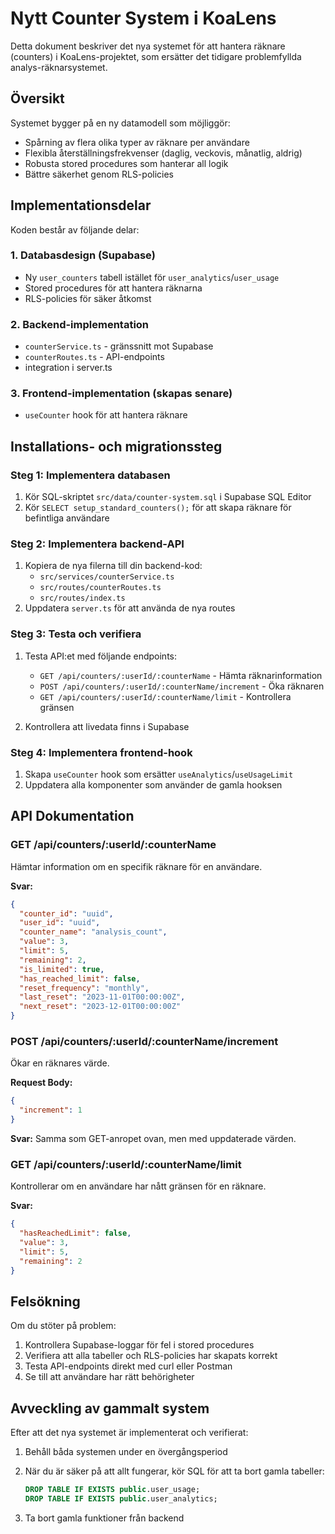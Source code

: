 # Nytt Counter System i KoaLens

Detta dokument beskriver det nya systemet för att hantera räknare (counters) i KoaLens-projektet, som ersätter det tidigare problemfyllda analys-räknarsystemet.

## Översikt

Systemet bygger på en ny datamodell som möjliggör:
- Spårning av flera olika typer av räknare per användare
- Flexibla återställningsfrekvenser (daglig, veckovis, månatlig, aldrig)
- Robusta stored procedures som hanterar all logik
- Bättre säkerhet genom RLS-policies

## Implementationsdelar

Koden består av följande delar:

### 1. Databasdesign (Supabase)
- Ny `user_counters` tabell istället för `user_analytics`/`user_usage`
- Stored procedures för att hantera räknarna
- RLS-policies för säker åtkomst

### 2. Backend-implementation
- `counterService.ts` - gränssnitt mot Supabase
- `counterRoutes.ts` - API-endpoints
- integration i server.ts

### 3. Frontend-implementation (skapas senare)
- `useCounter` hook för att hantera räknare

## Installations- och migrationssteg

### Steg 1: Implementera databasen
1. Kör SQL-skriptet `src/data/counter-system.sql` i Supabase SQL Editor
2. Kör `SELECT setup_standard_counters();` för att skapa räknare för befintliga användare

### Steg 2: Implementera backend-API
1. Kopiera de nya filerna till din backend-kod:
   - `src/services/counterService.ts`
   - `src/routes/counterRoutes.ts`
   - `src/routes/index.ts`
2. Uppdatera `server.ts` för att använda de nya routes

### Steg 3: Testa och verifiera
1. Testa API:et med följande endpoints:
   - `GET /api/counters/:userId/:counterName` - Hämta räknarinformation
   - `POST /api/counters/:userId/:counterName/increment` - Öka räknaren
   - `GET /api/counters/:userId/:counterName/limit` - Kontrollera gränsen

2. Kontrollera att livedata finns i Supabase

### Steg 4: Implementera frontend-hook
1. Skapa `useCounter` hook som ersätter `useAnalytics`/`useUsageLimit`
2. Uppdatera alla komponenter som använder de gamla hooksen

## API Dokumentation

### GET /api/counters/:userId/:counterName
Hämtar information om en specifik räknare för en användare.

**Svar:**
```json
{
  "counter_id": "uuid",
  "user_id": "uuid",
  "counter_name": "analysis_count",
  "value": 3,
  "limit": 5,
  "remaining": 2,
  "is_limited": true,
  "has_reached_limit": false,
  "reset_frequency": "monthly",
  "last_reset": "2023-11-01T00:00:00Z",
  "next_reset": "2023-12-01T00:00:00Z"
}
```

### POST /api/counters/:userId/:counterName/increment
Ökar en räknares värde.

**Request Body:**
```json
{
  "increment": 1
}
```

**Svar:** Samma som GET-anropet ovan, men med uppdaterade värden.

### GET /api/counters/:userId/:counterName/limit
Kontrollerar om en användare har nått gränsen för en räknare.

**Svar:**
```json
{
  "hasReachedLimit": false,
  "value": 3,
  "limit": 5,
  "remaining": 2
}
```

## Felsökning

Om du stöter på problem:

1. Kontrollera Supabase-loggar för fel i stored procedures
2. Verifiera att alla tabeller och RLS-policies har skapats korrekt
3. Testa API-endpoints direkt med curl eller Postman
4. Se till att användare har rätt behörigheter

## Avveckling av gammalt system

Efter att det nya systemet är implementerat och verifierat:

1. Behåll båda systemen under en övergångsperiod
2. När du är säker på att allt fungerar, kör SQL för att ta bort gamla tabeller:
   ```sql
   DROP TABLE IF EXISTS public.user_usage;
   DROP TABLE IF EXISTS public.user_analytics;
   ```

3. Ta bort gamla funktioner från backend